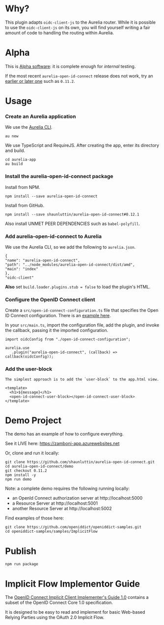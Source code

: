 # Why?

This plugin adapts `oidc-client-js` to the Aurelia router. While it is possible to use the `oidc-client-js` on its own, you will find yourself writing a fair amount of code to handling the routing within Aurelia.

# Alpha

This is [Alpha software][alpha-software]: it is complete enough for *internal* testing.

If the most recent `aurelia-open-id-connect` release does not work, try an [earlier or later one][0] such as `0.11.2`.

# Usage 

### Create an Aurelia application

We use the [Aurelia CLI][aurelia-cli].

    au new

We use TypeScript and RequireJS. After creating the app, enter its directory and build.

    cd aurelia-app
    au build

### Install the aurelia-open-id-connect package

Install from NPM.

    npm install --save aurelia-open-id-connect

Install from GitHub.

    npm install --save shaunluttin/aurelia-open-id-connect#0.12.1

Also install UNMET PEER DEPENDENCIES such as `babel-polyfill`.

### Add aurelia-open-id-connect to Aurelia

We use the Aurelia CLI, so we add the following to `aurelia.json`.

    {
    "name": "aurelia-open-id-connect",
    "path": "../node_modules/aurelia-open-id-connect/dist/amd",
    "main": "index"
    },
    "oidc-client"

**Also** set `build.loader.plugins.stub = false` to load the plugin's HTML.

### Configure the OpenID Connect client

Create a `src/open-id-connect-configuration.ts` file that specifies the Open ID Connect configuration. There is an [example here](/open-id-connect-configuration.ts.example).

In your `src/main.ts`, import the configuration file, add the plugin, and invoke the callback, passing it the imported configuration. 

    import oidcConfig from "./open-id-connect-configuration";

    aurelia.use
       .plugin("aurelia-open-id-connect", (callback) => callback(oidcConfig));

### Add the user-block

    The simplest approach is to add the `user-block` to the app.html view.

    <template>
      <h1>${message}</h1>
      <open-id-connect-user-block></open-id-connect-user-block>
    </template>

# Demo Project

The demo has an example of how to configure everything. 

See it LIVE here: https://zamboni-app.azurewebsites.net

Or, clone and run it locally:

    git clone https://github.com/shaunluttin/aurelia-open-id-connect.git
    cd aurelia-open-id-connect/demo
    git checkout 0.11.2
    npm install -y
    npm run demo

Note: a complete demo requires the following running locally:

* an OpenId Connect authorization server at http://localhost:5000
* a Resource Server at http://localhost:5001
* another Resource Server at http://localhost:5002

Find examples of those here:

    git clone https://github.com/openiddict/openiddict-samples.git
    cd openiddict-samples/samples/ImplicitFlow

# Publish

    npm run package

# Implicit Flow Implementor Guide

The [OpenID Connect Implicit Client Implementer's Guide 1.0][1] contains a subset of the OpenID Connect Core 1.0 specification.

It is designed to be easy to read and implement for basic Web-based Relying Parties using the OAuth 2.0 Implicit Flow.

[0]: https://github.com/shaunluttin/aurelia-open-id-connect/releases
[1]: http://openid.net/specs/openid-connect-implicit-1_0.html
[alpha-software]: https://blog.codinghorror.com/alpha-beta-and-sometimes-gamma/
[aurelia-cli]: https://www.npmjs.com/package/aurelia-cli